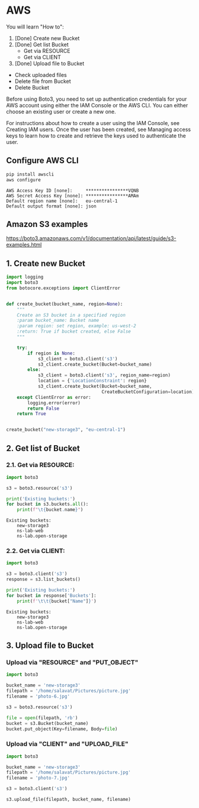 # AWS

You will learn "How to":
1. [Done] Create new Bucket
2. [Done] Get list Bucket
    - Get via RESOURCE
    - Get via CLIENT
3. [Done] Upload file to Bucket
- Check uploaded files
- Delete file from Bucket
- Delete Bucket

Before using Boto3, you need to set up authentication credentials for your AWS account using either the IAM Console or the AWS CLI. You can either choose an existing user or create a new one.

For instructions about how to create a user using the IAM Console, see Creating IAM users. Once the user has been created, see Managing access keys to learn how to create and retrieve the keys used to authenticate the user.

## Configure AWS CLI
```sh
pip install awscli
aws configure
```
```output
AWS Access Key ID [none]:     ****************VQNB 
AWS Secret Access Key [none]: ****************AMAm 
Default region name [none]:   eu-central-1
Default output format [none]: json
```

## Amazon S3 examples
https://boto3.amazonaws.com/v1/documentation/api/latest/guide/s3-examples.html

## 1. Create new Bucket
```python
import logging
import boto3
from botocore.exceptions import ClientError


def create_bucket(bucket_name, region=None):
    """
    Create an S3 bucket in a specified region
    :param bucket_name: Bucket name
    :param region: set region, example: us-west-2
    :return: True if bucket created, else False
    """

    try:
        if region is None:
            s3_client = boto3.client('s3')
            s3_client.create_bucket(Bucket=bucket_name)
        else:
            s3_client = boto3.client('s3', region_name=region)
            location = {'LocationConstraint': region}
            s3_client.create_bucket(Bucket=bucket_name,
                                    CreateBucketConfiguration=location)
    except ClientError as error:
        logging.error(error)
        return False
    return True


create_bucket("new-storage3", "eu-central-1")
```

## 2. Get list of Bucket
### 2.1. Get via RESOURCE:
```python
import boto3

s3 = boto3.resource('s3')

print('Existing buckets:')
for bucket in s3.buckets.all():
    print(f"\t{bucket.name}")
```
```output
Existing buckets:
	new-storage3
	ns-lab-web
	ns-lab.open-storage
```


### 2.2. Get via CLIENT:
```python
import boto3

s3 = boto3.client('s3')
response = s3.list_buckets()

print('Existing buckets:')
for bucket in response['Buckets']:
    print(f'\t\t{bucket["Name"]}')
```
```output
Existing buckets:
	new-storage3
	ns-lab-web
	ns-lab.open-storage
```


## 3. Upload file to Bucket
### Upload via "RESOURCE" and "PUT_OBJECT"
```python
import boto3

bucket_name = 'new-storage3'
filepath = '/home/salavat/Pictures/picture.jpg'
filename = 'photo-6.jpg'

s3 = boto3.resource('s3')

file = open(filepath, 'rb')
bucket = s3.Bucket(bucket_name)
bucket.put_object(Key=filename, Body=file)
```

### Upload via "CLIENT" and "UPLOAD_FILE"
```python
import boto3

bucket_name = 'new-storage3'
filepath = '/home/salavat/Pictures/picture.jpg'
filename = 'photo-7.jpg'

s3 = boto3.client('s3')

s3.upload_file(filepath, bucket_name, filename)
```